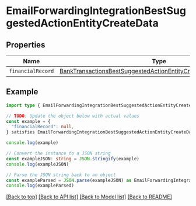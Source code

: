 
# EmailForwardingIntegrationBestSuggestedActionEntityCreateData


## Properties

Name | Type
------------ | -------------
`financialRecord` | [BankTransactionsBestSuggestedActionEntityCreateDataFinancialRecord](BankTransactionsBestSuggestedActionEntityCreateDataFinancialRecord.md)

## Example

```typescript
import type { EmailForwardingIntegrationBestSuggestedActionEntityCreateData } from '@usesofia/pegasus-ai-api-sdk'

// TODO: Update the object below with actual values
const example = {
  "financialRecord": null,
} satisfies EmailForwardingIntegrationBestSuggestedActionEntityCreateData

console.log(example)

// Convert the instance to a JSON string
const exampleJSON: string = JSON.stringify(example)
console.log(exampleJSON)

// Parse the JSON string back to an object
const exampleParsed = JSON.parse(exampleJSON) as EmailForwardingIntegrationBestSuggestedActionEntityCreateData
console.log(exampleParsed)
```

[[Back to top]](#) [[Back to API list]](../README.md#api-endpoints) [[Back to Model list]](../README.md#models) [[Back to README]](../README.md)


